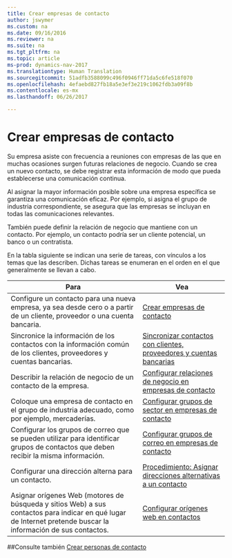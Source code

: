 ```yaml
---
title: Crear empresas de contacto
author: jswymer
ms.custom: na
ms.date: 09/16/2016
ms.reviewer: na
ms.suite: na
ms.tgt_pltfrm: na
ms.topic: article
ms-prod: dynamics-nav-2017
ms.translationtype: Human Translation
ms.sourcegitcommit: 51adfb3588099c496f0946ff71da5c6fe518f070
ms.openlocfilehash: 4efaebd827fb18a5e3ef3e219c1062fdb3a09f8b
ms.contentlocale: es-mx
ms.lasthandoff: 06/26/2017

---
```

# <a name="create-contact-companies"></a>Crear empresas de contacto
Su empresa asiste con frecuencia a reuniones con empresas de las que en muchas ocasiones surgen futuras relaciones de negocio. Cuando se crea un nuevo contacto, se debe registrar esta información de modo que pueda establecerse una comunicación continua.

Al asignar la mayor información posible sobre una empresa específica se garantiza una comunicación eficaz. Por ejemplo, si asigna el grupo de industria correspondiente, se asegura que las empresas se incluyan en todas las comunicaciones relevantes.

También puede definir la relación de negocio que mantiene con un contacto. Por ejemplo, un contacto podría ser un cliente potencial, un banco o un contratista.

En la tabla siguiente se indican una serie de tareas, con vínculos a los temas que las describen. Dichas tareas se enumeran en el orden en el que generalmente se llevan a cabo.

|Para |Vea |
|---|----|
|Configure un contacto para una nueva empresa, ya sea desde cero o a partir de un cliente, proveedor o una cuenta bancaria.|[Crear empresas de contacto](marketing-how-create-contact-companies.md)|
|Sincronice la información de los contactos con la información común de los clientes, proveedores y cuentas bancarias.|[Sincronizar contactos con clientes, proveedores y cuentas bancarias](marketing-synchronize-contacts-customers-vendors-bank-accounts.md)|
|Describir la relación de negocio de un contacto de la empresa.|[Configurar relaciones de negocio en empresas de contacto](marketing-business-relations.md)|
|Coloque una empresa de contacto en el grupo de industria adecuado, como por ejemplo, mercaderías.|[Configurar grupos de sector en empresas de contacto](marketing-industry-groups.md)|
|Configurar los grupos de correo que se pueden utilizar para identificar grupos de contactos que deben recibir la misma información.|[Configurar grupos de correo en empresas de contacto](marketing-mailing-groups.md)|
|Configurar una dirección alterna para un contacto.|[Procedimiento: Asignar direcciones alternativas a un contacto](marketing-how-assign-alternative-address.md)|
|Asignar orígenes Web (motores de búsqueda y sitios Web) a sus contactos para indicar en qué lugar de Internet pretende buscar la información de sus contactos.|[Configurar orígenes web en contactos](marketing-web-sources.md)|

##<a name="see-also"></a>Consulte también
[Crear personas de contacto](marketing-create-contact-persons.md)

